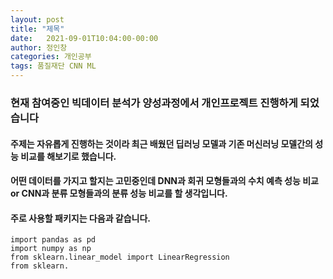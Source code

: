 ```yaml
---
layout: post
title: "제목"
date:   2021-09-01T10:04:00-00:00
author: 정인창
categories: 개인공부
tags: 품질재단 CNN ML
---
```


### 현재 참여중인 빅데이터 분석가 양성과정에서 개인프로젝트 진행하게 되었습니다
#### 주제는 자유롭게 진행하는 것이라 최근 배웠던 딥러닝 모델과 기존 머신러닝 모델간의 성능 비교를 해보기로 했습니다.
#### 어떤 데이터를 가지고 할지는 고민중인데 DNN과 회귀 모형들과의 수치 예측 성능 비교 or CNN과 분류 모형들과의 분류 성능 비교를 할 생각입니다.


#### 주로 사용할 패키지는 다음과 같습니다.
```
import pandas as pd
import numpy as np
from sklearn.linear_model import LinearRegression
from sklearn.
```